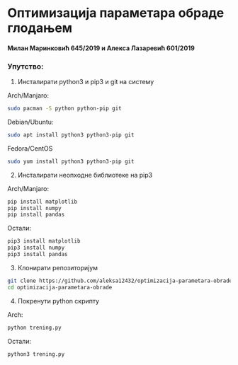 # Оптимизација параметара обраде глодањем
#### Милан Маринковић 645/2019 и Алекса Лазаревић 601/2019

### Упутство:
1. Инсталирати python3 и pip3 и git на систему
  
  Arch/Manjaro:
  ```bash
  sudo pacman -S python python-pip git
  ```
  Debian/Ubuntu:
  ```bash
  sudo apt install python3 python3-pip git
  ```
  Fedora/CentOS
  ```bash
  sudo yum install python3 python3-pip git
  ```
2. Инсталирати неопходне библиотеке на pip3
  
  Arch/Manjaro:
  ```bash
  pip install matplotlib
  pip install numpy
  pip install pandas
  ```
  Остали:
  ```bash
  pip3 install matplotlib
  pip3 install numpy
  pip3 install pandas
  ```
3. Клонирати репозиторијум 
  ```bash
  git clone https://github.com/aleksa12432/optimizacija-parametara-obrade.git
  cd optimizacija-parametara-obrade
  ```
4. Покренути python скрипту
  
  Arch:
  ```bash
  python trening.py
  ```
  Остали:
  ```bash
  python3 trening.py
  ```
